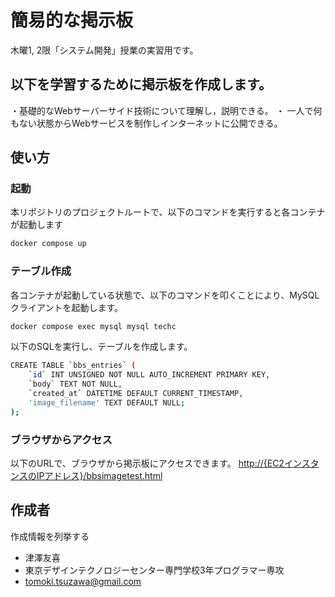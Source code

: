 # 簡易的な掲示板

木曜1, 2限「システム開発」授業の実習用です。

## 以下を学習するために掲示板を作成します。
・基礎的なWebサーバーサイド技術について理解し，説明できる。
・ 一人で何もない状態からWebサービスを制作しインターネットに公開できる。

## 使い方
### 起動
本リポジトリのプロジェクトルートで、以下のコマンドを実行すると各コンテナが起動します
```sh
docker compose up
```

### テーブル作成
各コンテナが起動している状態で、以下のコマンドを叩くことにより、MySQLクライアントを起動します。
```sh
docker compose exec mysql mysql techc
```

以下のSQLを実行し、テーブルを作成します。
```sh 
CREATE TABLE `bbs_entries` (
    `id` INT UNSIGNED NOT NULL AUTO_INCREMENT PRIMARY KEY,
    `body` TEXT NOT NULL,
    `created_at` DATETIME DEFAULT CURRENT_TIMESTAMP,
    'image_filename' TEXT DEFAULT NULL;
);
```

### ブラウザからアクセス
以下のURLで、ブラウザから掲示板にアクセスできます。
[http://{EC2インスタンスのIPアドレス}/bbsimagetest.html](http://{EC2インスタンスのIPアドレス}/bbsimagetest.html)

## 作成者
 
作成情報を列挙する
 
* 津澤友喜
* 東京デザインテクノロジーセンター専門学校3年プログラマー専攻
* tomoki.tsuzawa@gmail.com
